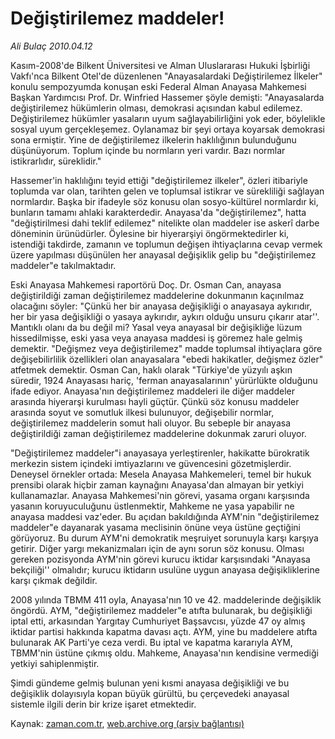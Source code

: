 # Değiştirilemez maddeler!

*Ali Bulaç 2010.04.12*

<tr><td class="metin" colspan="2" style="padding-top: 20px; padding-left: 5px; ">Kasım-2008'de Bilkent Üniversitesi ve Alman Uluslararası Hukuki İşbirliği Vakfı'nca Bilkent Otel'de düzenlenen "Anayasalardaki Değiştirilemez İlkeler" konulu sempozyumda konuşan eski Federal Alman Anayasa Mahkemesi Başkan Yardımcısı Prof. Dr. Winfried Hassemer şöyle demişti: "Anayasalarda değiştirilemez hükümlerin olması, demokrasi açısından kabul edilemez. Değiştirilemez hükümler yasaların uyum sağlayabilirliğini yok eder, böylelikle sosyal uyum gerçekleşemez. Oylanamaz bir şeyi ortaya koyarsak demokrasi sona ermiştir. Yine de değiştirilemez ilkelerin haklılığının bulunduğunu düşünüyorum. Toplum içinde bu normların yeri vardır. Bazı normlar istikrarlıdır, süreklidir."</td></tr><tr><td class="metin" colspan="2" style="padding-top: 20px; padding-left: 5px; "><p>Hassemer'in haklılığını teyid ettiği "değiştirilemez ilkeler", özleri itibariyle toplumda var olan, tarihten gelen ve toplumsal istikrar ve sürekliliği sağlayan normlardır. Başka bir ifadeyle söz konusu olan sosyo-kültürel normlardır ki, bunların tamamı ahlaki karakterdedir. Anayasa'da "değiştirilemez", hatta "değiştirilmesi dahi teklif edilemez" nitelikte olan maddeler ise askerî darbe döneminin ürünüdürler. Öylesine bir hiyerarşiyi öngörmektedirler ki, istendiği takdirde, zamanın ve toplumun değişen ihtiyaçlarına cevap vermek üzere yapılması düşünülen her anayasal değişiklik gelip bu "değiştirilemez maddeler"e takılmaktadır.
<p>Eski Anayasa Mahkemesi raportörü Doç. Dr. Osman Can, anayasa değiştirildiği zaman değiştirilemez maddelerine dokunmanın kaçınılmaz olacağını söyler: "Çünkü her bir anayasa değişikliği o anayasaya aykırıdır, her bir yasa değişikliği o yasaya aykırıdır, aykırı olduğu unsuru çıkarır atar''. Mantıklı olanı da bu değil mi? Yasal veya anayasal bir değişikliğe lüzum hissedilmişse, eski yasa veya anayasa maddesi iş göremez hale gelmiş demektir. "Değişmez veya değiştirilemez" madde toplumsal ihtiyaçlara göre değişebilirlilik özellikleri olan anayasalara "ebedi hakikatler, değişmez özler" atfetmek demektir. Osman Can, haklı olarak "Türkiye'de yüzyılı aşkın süredir, 1924 Anayasası hariç, 'ferman anayasalarının' yürürlükte olduğunu ifade ediyor. Anayasa'nın değiştirilemez maddeleri ile diğer maddeler arasında hiyerarşi kurulması hayli güçtür. Çünkü söz konusu maddeler arasında soyut ve somutluk ilkesi bulunuyor, değişebilir normlar, değiştirilemez maddelerin somut hali oluyor. Bu sebeple bir anayasa değiştirildiği zaman değiştirilemez maddelerine dokunmak zaruri oluyor.
<p>"Değiştirilemez maddeler"i anayasaya yerleştirenler, hakikatte bürokratik merkezin sistem içindeki imtiyazlarını ve güvencesini gözetmişlerdir. Deneysel örnekler ortada: Mesela Anayasa Mahkemeleri, temel bir hukuk prensibi olarak hiçbir zaman kaynağını Anayasa'dan almayan bir yetkiyi kullanamazlar. Anayasa Mahkemesi'nin görevi, yasama organı karşısında yasanın koruyuculuğunu üstlenmektir, Mahkeme ne yasa yapabilir ne anayasa maddesi vaz'eder. Bu açıdan bakıldığında AYM'nin "değiştirilemez maddeler"e dayanarak yasama meclisinin önüne veya üstüne geçtiğini görüyoruz. Bu durum AYM'ni demokratik meşruiyet sorunuyla karşı karşıya getirir. Diğer yargı mekanizmaları için de aynı sorun söz konusu. Olması gereken pozisyonda AYM'nin görevi kurucu iktidar karşısındaki "Anayasa bekçiliği'' olmalıdır; kurucu iktidarın usulüne uygun anayasa değişikliklerine karşı çıkmak değildir.
<p>2008 yılında TBMM 411 oyla, Anayasa'nın 10 ve 42. maddelerinde değişiklik öngördü. AYM, "değiştirilemez maddeler"e atıfta bulunarak, bu değişikliği iptal etti, arkasından Yargıtay Cumhuriyet Başsavcısı, yüzde 47 oy almış iktidar partisi hakkında kapatma davası açtı. AYM, yine bu maddelere atıfta bulunarak AK Parti'ye ceza verdi. Bu iptal ve kapatma kararıyla AYM, TBMM'nin üstüne çıkmış oldu. Mahkeme, Anayasa'nın kendisine vermediği yetkiyi sahiplenmiştir.
<p>Şimdi gündeme gelmiş bulunan yeni kısmi anayasa değişikliği ve bu değişiklik dolayısıyla kopan büyük gürültü, bu çerçevedeki anayasal sistemle ilgili derin bir krize işaret etmektedir. <br/></p></p></p></p></p></td></tr>

Kaynak: [zaman.com.tr](http://zaman.com.tr/yazar.do?yazino=972032), [web.archive.org (arşiv bağlantısı)](http://web.archive.org/web/20100413232926/http://zaman.com.tr:80/yazar.do?yazino=972032)
